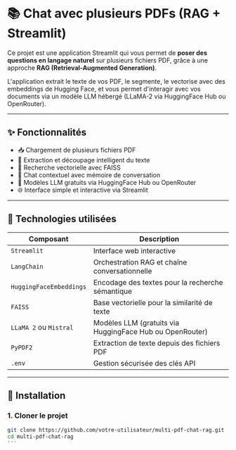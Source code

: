# 📚 Chat avec plusieurs PDFs (RAG + Streamlit)

Ce projet est une application Streamlit qui vous permet de **poser des questions en langage naturel** sur plusieurs fichiers PDF, grâce à une approche **RAG (Retrieval-Augmented Generation)**.

L'application extrait le texte de vos PDF, le segmente, le vectorise avec des embeddings de Hugging Face, et vous permet d'interagir avec vos documents via un modèle LLM hébergé (LLaMA-2 via HuggingFace Hub ou OpenRouter).

---

## ✨ Fonctionnalités

- 📥 Chargement de plusieurs fichiers PDF
- 📄 Extraction et découpage intelligent du texte
- 🔎 Recherche vectorielle avec FAISS
- 🤖 Chat contextuel avec mémoire de conversation
- 🧠 Modèles LLM gratuits via HuggingFace Hub ou OpenRouter
- 🌐 Interface simple et interactive via Streamlit

---

## 🧰 Technologies utilisées

| Composant                    | Description                                           |
|-----------------------------|-------------------------------------------------------|
| `Streamlit`                 | Interface web interactive                            |
| `LangChain`                 | Orchestration RAG et chaîne conversationnelle        |
| `HuggingFaceEmbeddings`     | Encodage des textes pour la recherche sémantique     |
| `FAISS`                     | Base vectorielle pour la similarité de texte         |
| `LLaMA 2` ou `Mistral`      | Modèles LLM (gratuits via HuggingFace Hub ou OpenRouter) |
| `PyPDF2`                    | Extraction de texte depuis des fichiers PDF          |
| `.env`                      | Gestion sécurisée des clés API                       |

---

## 🚀 Installation

### 1. Cloner le projet

```bash
git clone https://github.com/votre-utilisateur/multi-pdf-chat-rag.git
cd multi-pdf-chat-rag
'''
